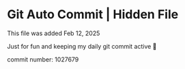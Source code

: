 # Git Auto Commit | Hidden File

This file was added Feb 12, 2025

Just for fun and keeping my daily git commit active 🤪

commit number: 1027679
